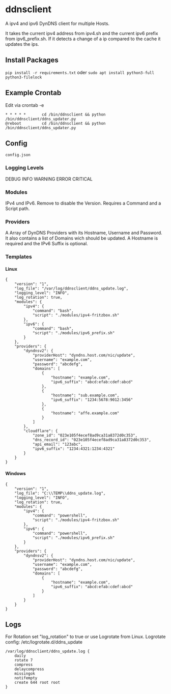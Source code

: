 # ddnsclient
A ipv4 and ipv6 DynDNS client for multiple Hosts.

It takes the current ipv4 address from ipv4.sh and the current ipv6 prefix from ipv6_prefix.sh. If it detects a change of a ip compared to the cache it updates the ips.

## Install Packages
`pip install -r requirements.txt`
oder
`sudo apt install python3-full python3-filelock`

## Example Crontab
Edit via crontab -e
```
* * * * *       cd /bin/ddnsclient && python /bin/ddnsclient/ddns_updater.py
@reboot         cd /bin/ddnsclient && python /bin/ddnsclient/ddns_updater.py
```

## Config
`config.json`
### Logging Levels
DEBUG INFO WARNING ERROR CRITICAL

### Modules
IPv4 und IPv6. Remove to disable the Version. Requires a Command and a Script path.

### Providers
A Array of DynDNS Providers with its Hostname, Username and Password.
It also contains a list of Domains wich should be updated. A Hostname is required and the IPv6 Suffix is optional.

### Templates
#### Linux
```json:
{
    "version": "1",
    "log_file": "/var/log/ddnsclient/ddns_update.log",
    "logging_level": "INFO",
    "log_rotation": true,
    "modules": {
        "ipv4": {
            "command": "bash",
            "script": "./modules/ipv4-fritzbox.sh"
        },
        "ipv6": {
            "command": "bash",
            "script": "./modules/ipv6_prefix.sh"
        }
    },
    "providers": {
        "dyndnsv2": {
            "providerHost": "dyndns.host.com/nic/update",
            "username": "example.com",
            "password": "abcdefg",
            "domains": [
                {
                    "hostname": "example.com",
                    "ipv6_suffix": "abcd:efab:cdef:abcd"
                },
                {
                    "hostname": "sub.example.com",
                    "ipv6_suffix": "1234:5678:9012:3456"
                },
                {
                    "hostname": "affe.example.com"
                }
            ]
        },
        "cloudflare": {
            "zone_id": "023e105f4ecef8ad9ca31a8372d0c353",
            "dns_record_id": "023e105f4ecef8ad9ca31a8372d0c353",
            "api_email": "123abc",
            "ipv6_suffix": "1234:4321:1234:4321"
        }
    }
}
```
#### Windows
```json:
{
    "version": "1",
    "log_file": "C:\\TEMP\\ddns_update.log",
    "logging_level": "INFO",
    "log_rotation": true,
    "modules": {
        "ipv4": {
            "command": "powershell",
            "script": "./modules/ipv4-fritzbox.sh"
        },
        "ipv6": {
            "command": "powershell",
            "script": "./modules/ipv6_prefix.sh"
        }
    },
    "providers": {
        "dyndnsv2": {
            "providerHost": "dyndns.host.com/nic/update",
            "username": "example.com",
            "password": "abcdefg",
            "domains": [
                {
                    "hostname": "example.com",
                    "ipv6_suffix": "abcd:efab:cdef:abcd"
                }
            ]
        }
    }
}
```

## Logs
For Rotation set "log_rotation" to true or use Logrotate from Linux.
Logrotate config: /etc/logrotate.d/ddns_update
```
/var/log/ddnsclient/ddns_update.log {
    daily
    rotate 7
    compress
    delaycompress
    missingok
    notifempty
    create 644 root root
}
```
